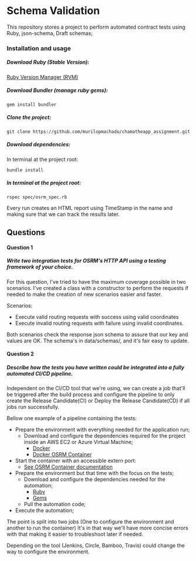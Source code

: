 # Schema Validation

This repository stores a project to perform automated contract tests using Ruby, json-schema, Draft schemas;

### Installation and usage

##### Download Ruby (Stable Version):

[Ruby Version Manager (RVM)](https://rvm.io/)

##### Download Bundler (manage ruby gems):
    
    gem install bundler

##### Clone the project:
    
    git clone https://github.com/murilopmachado/chamatheapp_assignment.git

##### Download dependencies:
In terminal at the project root:
    
    bundle install

##### In terminal at the project root:

    rspec spec/osrm_spec.rb 

Every run creates an HTML report using TimeStamp in the name and making sure that we can track the results later.

## Questions

#### Question 1
##### Write two integration tests for OSRM's HTTP API using a testing framework of your choice.

For this question, I've tried to have the maximum coverage possible in two scenarios. I've created a class with a constructor to perform the requests if needed to make the creation of new scenarios easier and faster.

Scenarios:

- Execute valid routing requests with success using valid coordinates
- Execute invalid routing requests with failure using invalid coordinates.

Both scenarios check the response json schema to assure that our key and values are OK. 
The schema's in data/schemas/, and it's fair easy to update.

#### Question 2
##### Describe how the tests you have written could be integrated into a fully automated CI/CD pipeline.

Independent on the CI/CD tool that we're using, we can create a job that'll be triggered after the build process and configure the pipeline to only create the Release Candidate(CI) or Deploy the Release Candidate(CD) if all jobs run successfully. 

Bellow one example of a pipeline containing the tests:

* Prepare the environment with everything needed for the application run;
   * Download and configure the dependencies required for the project inside an AWS EC2 or Azure Virtual Machine;
     * [Docker](https://www.docker.com/)
     * [Docker OSRM Container](https://hub.docker.com/r/osrm/osrm-backend/)    
* Start the container with an accessible extern port:
     * [See OSRM Container documentation](https://hub.docker.com/r/osrm/osrm-backend/)
* Prepare the environment but that time with the focus on the tests;
   * Download and configure the dependencies needed for the automation;
     * [Ruby](https://rvm.io/)
     * [Gems](https://bundler.io/) 
   * Pull the automation code;
* Execute the automation;

The point is split into two jobs (One to configure the environment and another to run the container) It's in that way we'll have more concise errors with that making it easier to troubleshoot later if needed.

Depending on the tool (Jenkins, Circle, Bamboo, Travis) could change the way to configure the environment.
